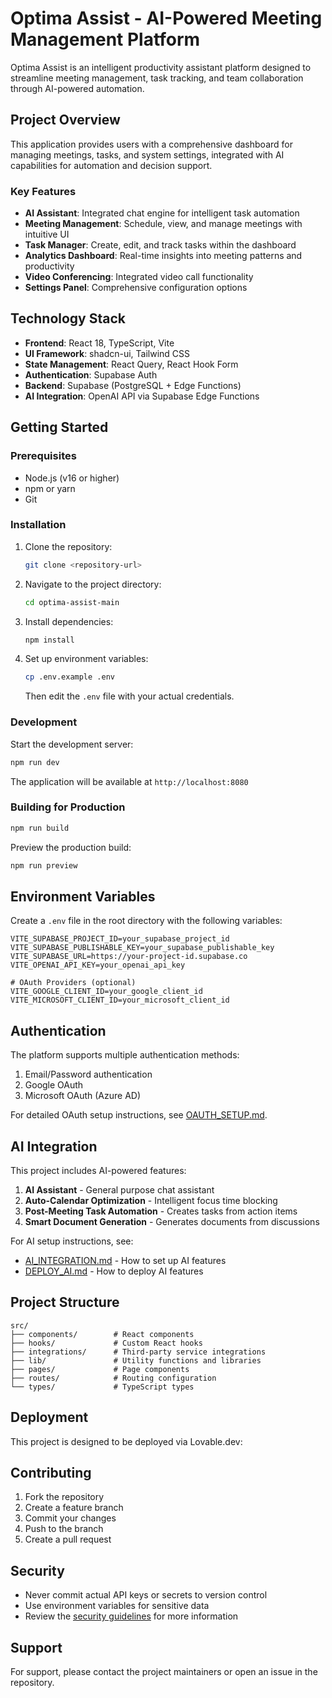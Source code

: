 # Optima Assist - AI-Powered Meeting Management Platform

Optima Assist is an intelligent productivity assistant platform designed to streamline meeting management, task tracking, and team collaboration through AI-powered automation.

## Project Overview

This application provides users with a comprehensive dashboard for managing meetings, tasks, and system settings, integrated with AI capabilities for automation and decision support.

### Key Features

- **AI Assistant**: Integrated chat engine for intelligent task automation
- **Meeting Management**: Schedule, view, and manage meetings with intuitive UI
- **Task Manager**: Create, edit, and track tasks within the dashboard
- **Analytics Dashboard**: Real-time insights into meeting patterns and productivity
- **Video Conferencing**: Integrated video call functionality
- **Settings Panel**: Comprehensive configuration options

## Technology Stack

- **Frontend**: React 18, TypeScript, Vite
- **UI Framework**: shadcn-ui, Tailwind CSS
- **State Management**: React Query, React Hook Form
- **Authentication**: Supabase Auth
- **Backend**: Supabase (PostgreSQL + Edge Functions)
- **AI Integration**: OpenAI API via Supabase Edge Functions

## Getting Started

### Prerequisites

- Node.js (v16 or higher)
- npm or yarn
- Git

### Installation

1. Clone the repository:
   ```bash
   git clone <repository-url>
   ```

2. Navigate to the project directory:
   ```bash
   cd optima-assist-main
   ```

3. Install dependencies:
   ```bash
   npm install
   ```

4. Set up environment variables:
   ```bash
   cp .env.example .env
   ```
   Then edit the `.env` file with your actual credentials.

### Development

Start the development server:
```bash
npm run dev
```

The application will be available at `http://localhost:8080`

### Building for Production

```bash
npm run build
```

Preview the production build:
```bash
npm run preview
```

## Environment Variables

Create a `.env` file in the root directory with the following variables:

```env
VITE_SUPABASE_PROJECT_ID=your_supabase_project_id
VITE_SUPABASE_PUBLISHABLE_KEY=your_supabase_publishable_key
VITE_SUPABASE_URL=https://your-project-id.supabase.co
VITE_OPENAI_API_KEY=your_openai_api_key

# OAuth Providers (optional)
VITE_GOOGLE_CLIENT_ID=your_google_client_id
VITE_MICROSOFT_CLIENT_ID=your_microsoft_client_id
```

## Authentication

The platform supports multiple authentication methods:

1. Email/Password authentication
2. Google OAuth
3. Microsoft OAuth (Azure AD)

For detailed OAuth setup instructions, see [OAUTH_SETUP.md](OAUTH_SETUP.md).

## AI Integration

This project includes AI-powered features:

1. **AI Assistant** - General purpose chat assistant
2. **Auto-Calendar Optimization** - Intelligent focus time blocking
3. **Post-Meeting Task Automation** - Creates tasks from action items
4. **Smart Document Generation** - Generates documents from discussions

For AI setup instructions, see:
- [AI_INTEGRATION.md](AI_INTEGRATION.md) - How to set up AI features
- [DEPLOY_AI.md](DEPLOY_AI.md) - How to deploy AI features

## Project Structure

```
src/
├── components/        # React components
├── hooks/             # Custom React hooks
├── integrations/      # Third-party service integrations
├── lib/               # Utility functions and libraries
├── pages/             # Page components
├── routes/            # Routing configuration
└── types/             # TypeScript types
```

## Deployment

This project is designed to be deployed via Lovable.dev:


## Contributing

1. Fork the repository
2. Create a feature branch
3. Commit your changes
4. Push to the branch
5. Create a pull request

## Security

- Never commit actual API keys or secrets to version control
- Use environment variables for sensitive data
- Review the [security guidelines](SECURITY.md) for more information

## Support

For support, please contact the project maintainers or open an issue in the repository.